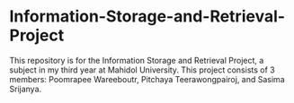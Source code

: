 # Information-Storage-and-Retrieval-Project
This repository is for the Information Storage and Retrieval Project, a subject in my third year at Mahidol University. This project consists of 3 members: Poomrapee Wareeboutr, Pitchaya Teerawongpairoj, and Sasima Srijanya.
